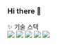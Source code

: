 ### Hi there 👋

<!--
**likelasttime/likelasttime** is a ✨ _special_ ✨ repository because its `README.md` (this file) appears on your GitHub profile.

Here are some ideas to get you started:

- 🔭 I’m currently working on ...
- 🌱 I’m currently learning ...
- 👯 I’m looking to collaborate on ...
- 🤔 I’m looking for help with ...
- 💬 Ask me about ...
- 📫 How to reach me: ...
- 😄 Pronouns: ...
- ⚡ Fun fact: ...
-->

✨ 기술 스택<br>
<img src="https://img.shields.io/badge/Java-3766AB?style=flat-square&logo=Java&logoColor=white"/></a>
<img src="https://img.shields.io/badge/Python-0000FF?style=flat-square&logo=Python&logoColor=white"/></a>
<img src="https://img.shields.io/badge/Spring-green?style=flat-square&logo=#6DB33F ">
<img src="https://img.shields.io/badge/JPA-0B3B17?style=flat-square&logo=#6DB33F ">
<img src="https://img.shields.io/badge/MySQL-FF8000?style=flat-square&logo=#6DB33F ">


